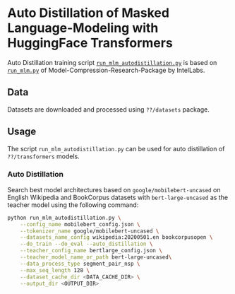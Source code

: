 # Auto Distillation of Masked Language-Modeling with HuggingFace Transformers
Auto Distillation training script [`run_mlm_autodistillation.py`](./run_mlm_autodistillation.py) is based on [`run_mlm.py`](https://github.com/IntelLabs/Model-Compression-Research-Package/blob/main/examples/transformers/language-modeling/run_mlm.py) of Model-Compression-Research-Package by IntelLabs.

## Data
Datasets are downloaded and processed using `??/datasets` package.

## Usage
The script `run_mlm_autodistillation.py` can be used for auto distillation of `??/transformers` models.

### Auto Distillation
Search best model architectures based on `google/mobilebert-uncased` on English Wikipedia and BookCorpus datasets with `bert-large-uncased` as the teacher model using the following command:

``` bash
python run_mlm_autodistillation.py \
    --config_name mobilebert_config.json \
    --tokenizer_name google/mobilebert-uncased \
    --datasets_name_config wikipedia:20200501.en bookcorpusopen \
    --do_train --do_eval --auto_distillation \
    --teacher_config_name bertlarge_config.json \
    --teacher_model_name_or_path bert-large-uncased\
    --data_process_type segment_pair_nsp \
    --max_seq_length 128 \
    --dataset_cache_dir <DATA_CACHE_DIR> \
    --output_dir <OUTPUT_DIR>
```